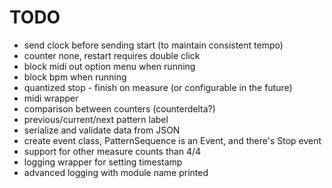 # TODO
* send clock before sending start (to maintain consistent tempo)
* counter none, restart requires double click
* block midi out option menu when running
* block bpm when running
* quantized stop - finish on measure (or configurable in the future)
* midi wrapper
* comparison between counters (counterdelta?)
* previous/current/next pattern label
* serialize and validate data from JSON
* create event class, PatternSequence is an Event, and there's Stop event
* support for other measure counts than 4/4
* logging wrapper for setting timestamp
* advanced logging with module name printed